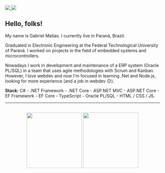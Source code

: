 <a href="https://www.linkedin.com/in/gmatiass">
  <span>
    <img src="https://img.shields.io/badge/linkedin-%230077B5.svg?&style=for-the-badge&logo=linkedin&logoColor=white" />
 </span>
</a>
<a href="https://www.instagram.com/gmatiass">
  <span>
    <img src="https://img.shields.io/badge/instagram-%23E4405F.svg?&style=for-the-badge&logo=instagram&logoColor=white" />
  </span>
</a>

## Hello, folks!

My name is Gabriel Matias. I currently live in Paraná, Brazil.

Graduated in Electronic Engineering at the Federal Technological University of Paraná. I worked on projects in the field of embedded systems and microcontrollers.

Nowadays I work in development and maintenance of a ERP system (Oracle PL/SQL) in a team that uses agile methodologies with Scrum and Kanban. However, I love webdev and now I'm focused in learning .Net and Node.js, looking for more experience (and a job in webdev 🙃).

<b>Stack:</b> C# - .NET Framework - .NET Core - ASP.NET MVC - ASP.NET Core - EF Framework - EF Core - TypeScript - Oracle PL/SQL - HTML / CSS / JS.

---

<br />
<div align="center">
  <img height="180em" src="https://github-readme-stats.vercel.app/api?username=gmatiass&show_icons=true&theme=aura&include_all_commits=true&count_private=true"/>
  <img height="180em" src="https://github-readme-stats.vercel.app/api/top-langs/?username=gmatiass&layout=compact&langs_count=7&theme=aura"/>
</div>
<br />

